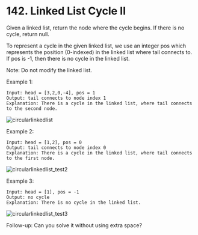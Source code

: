 # 142. Linked List Cycle II

Given a linked list, return the node where the cycle begins. If there is no cycle, return null.

To represent a cycle in the given linked list, we use an integer pos which represents the position (0-indexed) in the linked list where tail connects to. If pos is -1, then there is no cycle in the linked list.

Note: Do not modify the linked list.

Example 1:

```text
Input: head = [3,2,0,-4], pos = 1
Output: tail connects to node index 1
Explanation: There is a cycle in the linked list, where tail connects to the second node.
```

![circularlinkedlist](https://assets.leetcode.com/uploads/2018/12/07/circularlinkedlist.png)

Example 2:

```text
Input: head = [1,2], pos = 0
Output: tail connects to node index 0
Explanation: There is a cycle in the linked list, where tail connects to the first node.
```

![circularlinkedlist_test2](https://assets.leetcode.com/uploads/2018/12/07/circularlinkedlist_test2.png)

Example 3:

```text
Input: head = [1], pos = -1
Output: no cycle
Explanation: There is no cycle in the linked list.
```

![circularlinkedlist_test3](https://assets.leetcode.com/uploads/2018/12/07/circularlinkedlist_test3.png)

Follow-up:
Can you solve it without using extra space?
